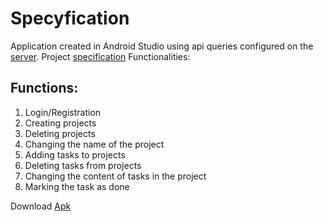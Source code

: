 # Specyfication
Application created in Android Studio using api queries configured on the [server](https://github.com/novy213/todo-server). Project [specification](https://github.com/novy213/todo)
Functionalities:
## Functions:
1. Login/Registration
2. Creating projects
3. Deleting projects
4. Changing the name of the project
5. Adding tasks to projects
6. Deleting tasks from projects
7. Changing the content of tasks in the project
8. Marking the task as done 

Download [Apk](https://www.dropbox.com/s/g03cuf35c4yxdeo/app-debug.apk?dl=0)

